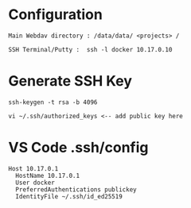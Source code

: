 # Configuration

```
Main Webdav directory : /data/data/ <projects> /
 
SSH Terminal/Putty :  ssh -l docker 10.17.0.10
```

# Generate SSH Key
```
ssh-keygen -t rsa -b 4096

vi ~/.ssh/authorized_keys <-- add public key here
```

# VS Code  .ssh/config 
```
Host 10.17.0.1
  HostName 10.17.0.1
  User docker
  PreferredAuthentications publickey
  IdentityFile ~/.ssh/id_ed25519
